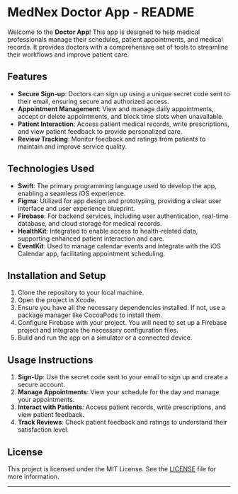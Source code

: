 # MedNex Doctor App - README

Welcome to the **Doctor App**! This app is designed to help medical professionals manage their schedules, patient appointments, and medical records. It provides doctors with a comprehensive set of tools to streamline their workflows and improve patient care.

## Features

- **Secure Sign-up**: Doctors can sign up using a unique secret code sent to their email, ensuring secure and authorized access.
- **Appointment Management**: View and manage daily appointments, accept or delete appointments, and block time slots when unavailable.
- **Patient Interaction**: Access patient medical records, write prescriptions, and view patient feedback to provide personalized care.
- **Review Tracking**: Monitor feedback and ratings from patients to maintain and improve service quality.

## Technologies Used

- **Swift**: The primary programming language used to develop the app, enabling a seamless iOS experience.
- **Figma**: Utilized for app design and prototyping, providing a clear user interface and user experience blueprint.
- **Firebase**: For backend services, including user authentication, real-time database, and cloud storage for medical records.
- **HealthKit**: Integrated to enable access to health-related data, supporting enhanced patient interaction and care.
- **EventKit**: Used to manage calendar events and integrate with the iOS Calendar app, facilitating appointment scheduling.

## Installation and Setup

1. Clone the repository to your local machine.
2. Open the project in Xcode.
3. Ensure you have all the necessary dependencies installed. If not, use a package manager like CocoaPods to install them.
4. Configure Firebase with your project. You will need to set up a Firebase project and integrate the necessary configuration files.
5. Build and run the app on a simulator or a connected device.

## Usage Instructions

1. **Sign-Up**: Use the secret code sent to your email to sign up and create a secure account.
2. **Manage Appointments**: View your schedule for the day and manage your appointments.
3. **Interact with Patients**: Access patient records, write prescriptions, and view patient feedback.
4. **Track Reviews**: Check patient feedback and ratings to understand their satisfaction level.

## License

This project is licensed under the MIT License. See the [LICENSE](LICENSE) file for more information.

---

